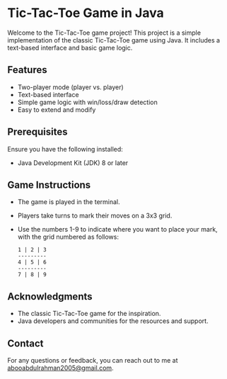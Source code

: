 # Tic-Tac-Toe Game in Java

Welcome to the Tic-Tac-Toe game project! This project is a simple implementation of the classic
Tic-Tac-Toe game using Java. It includes a text-based interface and basic game logic.

## Features

- Two-player mode (player vs. player)
- Text-based interface
- Simple game logic with win/loss/draw detection
- Easy to extend and modify

## Prerequisites

Ensure you have the following installed:

- Java Development Kit (JDK) 8 or later

## Game Instructions

- The game is played in the terminal.

- Players take turns to mark their moves on a 3x3 grid.

- Use the numbers 1-9 to indicate where you want to place your mark, with
  the grid numbered as follows:

      1 | 2 | 3
      ---------
      4 | 5 | 6
      ---------
      7 | 8 | 9

## Acknowledgments

- The classic Tic-Tac-Toe game for the inspiration.
- Java developers and communities for the resources and support.

## Contact
For any questions or feedback, you can reach out to me at abooabdulrahman2005@gmail.com.
